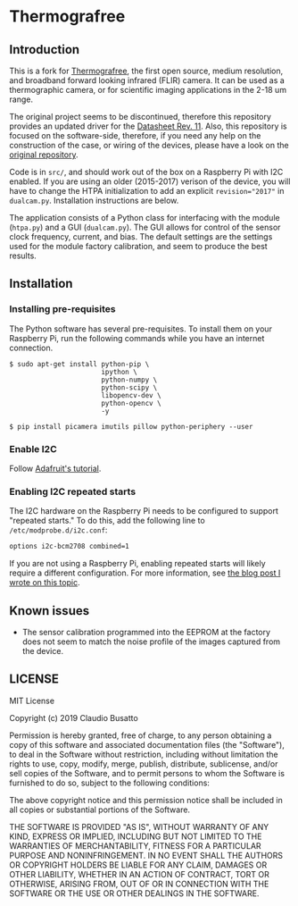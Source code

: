 # Thermografree

## Introduction

This is a fork for [Thermografree](https://github.com/loganwilliams/thermografree/), the first open source, medium resolution, and broadband forward looking infrared (FLIR) camera. It can be used as a thermographic camera, or for scientific imaging applications in the 2-18 um range.

The original project seems to be discontinued, therefore this repository provides an updated driver for the [Datasheet Rev. 11](<docs/datasheets/HTPA32x32dR2L2_1k0.8(Hi)S_Rev11_Datasheet.pdf>). Also, this repository is focused on the software-side, therefore, if you need any help on the construction of the case, or wiring of the devices, please have a look on the [original repository](https://github.com/loganwilliams/thermografree/).

Code is in `src/`, and should work out of the box on a Raspberry Pi with I2C enabled. If you are using an older (2015-2017) verison of the device, you will have to change the HTPA initialization to add an explicit `revision="2017"` in `dualcam.py`. Installation instructions are below.

The application consists of a Python class for interfacing with the module (`htpa.py`) and a GUI (`dualcam.py`). The GUI allows for control of the sensor clock frequency, current, and bias. The default settings are the settings used for the module factory calibration, and seem to produce the best results.

## Installation

### Installing pre-requisites

The Python software has several pre-requisites. To install them on your Raspberry Pi, run the following commands while you have an internet connection.

```
$ sudo apt-get install python-pip \
                       ipython \
                       python-numpy \
                       python-scipy \
                       libopencv-dev \
                       python-opencv \
                       -y
```

```
$ pip install picamera imutils pillow python-periphery --user
```

### Enable I2C

Follow [Adafruit's tutorial](https://learn.adafruit.com/adafruits-raspberry-pi-lesson-4-gpio-setup/configuring-i2c).

### Enabling I2C repeated starts

The I2C hardware on the Raspberry Pi needs to be configured to support "repeated starts." To do this, add the following line to `/etc/modprobe.d/i2c.conf`:

```bash
options i2c-bcm2708 combined=1
```

If you are not using a Raspberry Pi, enabling repeated starts will likely require a different configuration. For more information, see [the blog post I wrote on this topic](http://exclav.es/2016/10/26/talkin-ir/).

## Known issues

-   The sensor calibration programmed into the EEPROM at the factory does not seem to match the noise profile of the images captured from the device.

## LICENSE

MIT License

Copyright (c) 2019 Claudio Busatto

Permission is hereby granted, free of charge, to any person obtaining a copy
of this software and associated documentation files (the "Software"), to deal
in the Software without restriction, including without limitation the rights
to use, copy, modify, merge, publish, distribute, sublicense, and/or sell
copies of the Software, and to permit persons to whom the Software is
furnished to do so, subject to the following conditions:

The above copyright notice and this permission notice shall be included in all
copies or substantial portions of the Software.

THE SOFTWARE IS PROVIDED "AS IS", WITHOUT WARRANTY OF ANY KIND, EXPRESS OR
IMPLIED, INCLUDING BUT NOT LIMITED TO THE WARRANTIES OF MERCHANTABILITY,
FITNESS FOR A PARTICULAR PURPOSE AND NONINFRINGEMENT. IN NO EVENT SHALL THE
AUTHORS OR COPYRIGHT HOLDERS BE LIABLE FOR ANY CLAIM, DAMAGES OR OTHER
LIABILITY, WHETHER IN AN ACTION OF CONTRACT, TORT OR OTHERWISE, ARISING FROM,
OUT OF OR IN CONNECTION WITH THE SOFTWARE OR THE USE OR OTHER DEALINGS IN THE
SOFTWARE.
